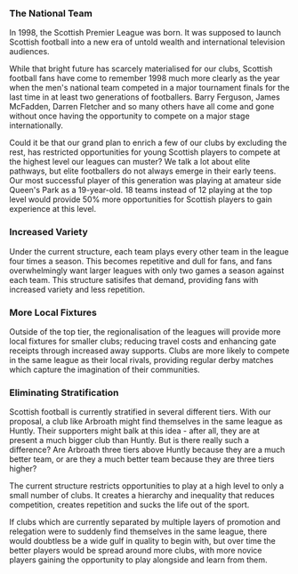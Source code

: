 ### The National Team

In 1998, the Scottish Premier League was born. It was supposed to launch
Scottish football into a new era of untold wealth and international television
audiences.

While that bright future has scarcely materialised for our clubs, Scottish
football fans have come to remember 1998 much more clearly as the year when the
men's national team competed in a major tournament finals for the last time in
at least two generations of footballers. Barry Ferguson, James McFadden, Darren
Fletcher and so many others have all come and gone without once having the
opportunity to compete on a major stage internationally.

Could it be that our grand plan to enrich a few of our clubs by excluding the
rest, has restricted opportunities for young Scottish players to compete at the
highest level our leagues can muster? We talk a lot about elite pathways, but
elite footballers do not always emerge in their early teens. Our most successful
player of this generation was playing at amateur side Queen's Park as a
19-year-old. 18 teams instead of 12 playing at the top level would provide 50%
more opportunities for Scottish players to gain experience at this level. 


### Increased Variety

Under the current structure, each team plays every other team in the league four
times a season. This becomes repetitive and dull for fans, and fans
overwhelmingly want larger leagues with only two games a season against each
team. This structure satisifes that demand, providing fans with increased
variety and less repetition.


### More Local Fixtures

Outside of the top tier, the regionalisation of the leagues will provide more
local fixtures for smaller clubs; reducing travel costs and enhancing gate
receipts through increased away supports. Clubs are more likely to compete in
the same league as their local rivals, providing regular derby matches which
capture the imagination of their communities.


### Eliminating Stratification

Scottish football is currently stratified in several different tiers. With our
proposal, a club like Arbroath might find themselves in the same league as
Huntly. Their supporters might balk at this idea - after all, they are at
present a much bigger club than Huntly. But is there really such a difference?
Are Arbroath three tiers above Huntly because they are a much better team, or
are they a much better team because they are three tiers higher?

The current structure restricts opportunities to play at a high level to only a
small number of clubs. It creates a hierarchy and inequality that reduces
competition, creates repetition and sucks the life out of the sport.

If clubs which are currently separated by multiple layers of promotion and
relegation were to suddenly find themselves in the same league, there would
doubtless be a wide gulf in quality to begin with, but over time the better
players would be spread around more clubs, with more novice players gaining the
opportunity to play alongside and learn from them.
